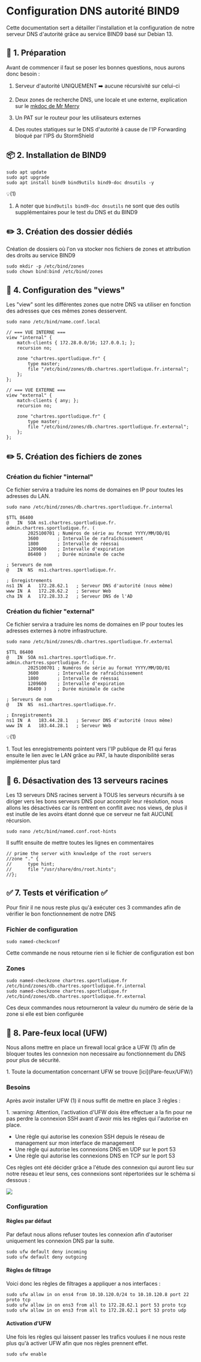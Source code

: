 # Configuration DNS autorité BIND9

Cette documentation sert a détailler l'installation et la configuration de notre serveur DNS d'autorité grâce au service BIND9 basé sur Debian 13.

## 📝 1. Préparation 

Avant de commencer il faut se poser les bonnes questions, nous aurons donc besoin : 

1. Serveur d'autorité UNIQUEMENT :arrow_right: aucune récursivité sur celui-ci

2. Deux zones de recherche DNS, une locale et une externe, explication sur le [mkdoc de Mr Merry](https://lmeryfulbert.github.io/SportLudique2025-2026/cours/05-Services/dns/dns/#dns-partage-split-horizon-dns)

3. Un PAT sur le routeur pour les utilisateurs externes

4. Des routes statiques sur le DNS d'autorité à cause de l'IP Forwarding bloqué par l'IPS du StormShield

## 📦 2. Installation de BIND9 

```
sudo apt update 
sudo apt upgrade 
sudo apt install bind9 bind9utils bind9-doc dnsutils -y
```
<div class="annotate" markdown>

:bulb:(1)

</div>

1. A noter que ``` bind9utils bind9-doc dnsutils ``` ne sont que des outils supplémentaires pour le test du DNS et du BIND9

## ✏️ 3. Création des dossier dédiés

Création de dossiers où l'on va stocker nos fichiers de zones et attribution des droits au service BIND9

```
sudo mkdir -p /etc/bind/zones
sudo chown bind:bind /etc/bind/zones
```
## 🔧 4. Configuration des "views"
Les "view" sont les différentes zones que notre DNS va utiliser en fonction des adresses que ces mêmes zones desservent. 

```
sudo nano /etc/bind/name.conf.local
```

```
// === VUE INTERNE ===
view "internal" {
    match-clients { 172.28.0.0/16; 127.0.0.1; };
    recursion no;

    zone "chartres.sportludique.fr" {
        type master;
        file "/etc/bind/zones/db.chartres.sportludique.fr.internal";
    };
};

// === VUE EXTERNE ===
view "external" {
    match-clients { any; };
    recursion no;

    zone "chartres.sportludique.fr" {
        type master;
        file "/etc/bind/zones/db.chartres.sportludique.fr.external";
    };
};
```

## ✏️ 5. Création des fichiers de zones

### Création du fichier "internal"
Ce fichier servira a traduire les noms de domaines en IP pour toutes les adresses du LAN.
```
sudo nano /etc/bind/zones/db.chartres.sportludique.fr.internal
```

```
$TTL 86400
@   IN  SOA ns1.chartres.sportludique.fr. admin.chartres.sportludique.fr. (
        2025100701 ; Numéros de série au format YYYY/MM/DD/01
        3600       ; Intervalle de rafraîchissement
        1800       ; Intervalle de réessai
        1209600    ; Intervalle d'expiration
        86400 )    ; Durée minimale de cache

; Serveurs de nom
@   IN  NS  ns1.chartres.sportludique.fr.

; Enregistrements
ns1 IN  A   172.28.62.1   ; Serveur DNS d'autorité (nous même)
www IN  A   172.28.62.2   ; Serveur Web
cha IN  A   172.28.33.2   ; Serveur DNS de l'AD
```
### Création du fichier "external"
Ce fichier servira a traduire les noms de domaines en IP pour toutes les adresses externes à notre infrastructure. 
```
sudo nano /etc/bind/zones/db.chartres.sportludique.fr.external
```

```
$TTL 86400
@   IN  SOA ns1.chartres.sportludique.fr. admin.chartres.sportludique.fr. (
        2025100701 ; Numéros de série au format YYYY/MM/DD/01
        3600       ; Intervalle de rafraîchissement
        1800       ; Intervalle de réessai
        1209600    ; Intervalle d'expiration
        86400 )    ; Durée minimale de cache

; Serveurs de nom
@   IN  NS  ns1.chartres.sportludique.fr.

; Enregistrements
ns1 IN  A   183.44.28.1   ; Serveur DNS d'autorité (nous même)
www IN  A   183.44.28.1   ; Serveur Web
```
<div class="annotate" markdown>

:bulb:(1)

</div>
1. Tout les enregistrements pointent vers l'IP publique de R1 qui feras ensuite le lien avec le LAN grâce au PAT, la haute disponibilité seras implémenter plus tard

## 🔴 6. Désactivation des 13 serveurs racines

Les 13 serveurs DNS racines servent à TOUS les serveurs récursifs à se diriger vers les bons serveurs DNS pour accomplir leur résolution, nous allons les désactivées car ils rentrent en conflit avec nos views, de plus il est inutile de les avoirs étant donné que ce serveur ne fait AUCUNE récursion. 

```
sudo nano /etc/bind/named.conf.root-hints 
```

Il suffit ensuite de mettre toutes les lignes en commentaires

```
// prime the server with knowledge of the root servers
//zone "." {
//      type hint;
//      file "/usr/share/dns/root.hints";
//};
```
## ✅ 7. Tests et vérification :white_check_mark:

Pour finir il ne nous reste plus qu'à exécuter ces 3 commandes afin de vérifier le bon fonctionnement de notre DNS

### Fichier de configuration 

```
sudo named-checkconf
```
Cette commande ne nous retourne rien si le fichier de configuration est bon

### Zones 

```
sudo named-checkzone chartres.sportludique.fr /etc/bind/zones/db.chartres.sportludique.fr.internal
sudo named-checkzone chartres.sportludique.fr /etc/bind/zones/db.chartres.sportludique.fr.external
```

Ces deux commandes nous retourneront la valeur du numéro de série de la zone si elle est bien configurée

## 🧱 8. Pare-feux local (UFW)
<div class="annotate" markdown>

Nous allons mettre en place un firewall local grâce a UFW (1) afin de bloquer toutes les connexion non necessaire au fonctionnement du DNS pour plus de sécurité.

</div>
1. Toute la documentation concernant UFW se trouve [ici](Pare-feux/UFW/)

### Besoins

<div class="annotate" markdown > 

Après avoir installer UFW (1) il nous suffit de mettre en place 3 règles :

</div>
1. :warning: Attention, l'activation d'UFW dois être effectuer a la fin pour ne pas perdre la connexion SSH avant d'avoir mis les règles qui l'autorise en place.

- Une règle qui autorise les conexion SSH depuis le réseau de management sur mon interface de management
- Une règle qui autorise les connexions DNS en UDP sur le port 53
- Une règle qui autorise les connexions DNS en TCP sur le port 53

Ces règles ont été décider grâce a l'étude des connexion qui auront lieu sur notre réseau et leur sens, ces connexions sont répertoriées sur le schéma si dessous :

![](Ressources/shema_reseaux_DNS.drawio)


### Configuration

#### Règles par défaut
Par defaut nous allons refuser toutes les connexion afin d'autoriser uniquement les connexion DNS par la suite.

```
sudo ufw default deny incoming 
sudo ufw default deny outgoing
```
#### Règles de filtrage
Voici donc les règles de filtrages a appliquer a nos interfaces :
```
sudo ufw allow in on ens4 from 10.10.120.0/24 to 10.10.120.8 port 22 proto tcp
sudo ufw allow in on ens3 from all to 172.28.62.1 port 53 proto tcp
sudo ufw allow in on ens3 from all to 172.28.62.1 port 53 proto udp
```
#### Activation d'UFW
Une fois les règles qui laissent passer les trafics voulues il ne nous reste plus qu'à activer UFW afin que nos règles prennent effet.
```
sudo ufw enable
```